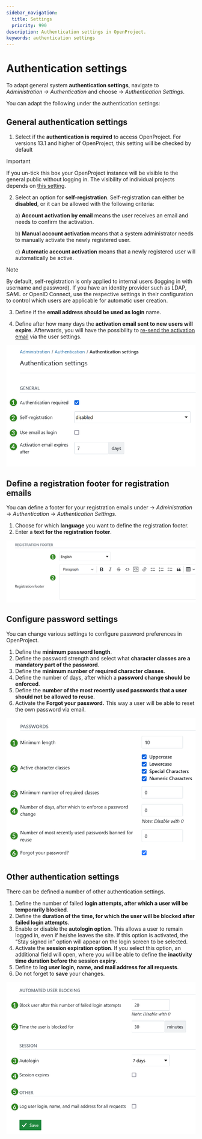 ```yaml
---
sidebar_navigation:
  title: Settings
  priority: 990
description: Authentication settings in OpenProject.
keywords: authentication settings
---
```

# Authentication settings

To adapt general system **authentication settings**, navigate to *Administration -> Authentication* and choose -> *Authentication Settings*.

You can adapt the following under the authentication settings:

## General authentication settings

1. Select if the **authentication is required** to access OpenProject. For versions 13.1 and higher of OpenProject, this setting will be checked by default

> [!IMPORTANT]
> If you un-tick this box your OpenProject instance will be visible to the general public without logging in. The visibility of individual projects depends on [this setting](../../../user-guide/projects/#set-a-project-to-public).

2. Select an option for **self-registration**. Self-registration can either be **disabled**, or it can be allowed with the following criteria:

   a) **Account activation by email** means the user receives an email and needs to confirm the activation.

   b) **Manual account activation** means that a system administrator needs to manually activate the newly registered user.

   c) **Automatic account activation** means that a newly registered user will automatically be active.

> [!NOTE]
> By default, self-registration is only applied to internal users (logging in with username and password). If you have an identity provider such as LDAP, SAML or OpenID Connect, use the respective settings in their configuration to control which users are applicable for automatic user creation.

3. Define if the **email address should be used as login** name.

4. Define after how many days the **activation email sent to new users will expire**. Afterwards, you will have the possibility to [re-send the activation email](../../users-permissions/users/#resend-user-invitation-via-email) via the user settings.

![Authentication settings in OpenProject system administration](openproject_system_admin_guide_authentication_settings.png)

## Define a registration footer for registration emails

You can define a footer for your registration emails under -> *Administration* -> *Authentication* -> *Authentication Settings*.

1. Choose for which **language** you want to define the registration footer.
2. Enter a **text for the registration footer**.

![Define registration footer for registration emails in OpenProject administration](openproject_system_admin_guide_authentication_settings_registration_footer.png)

## Configure password settings

You can change various settings to configure password preferences in OpenProject.

1. Define the **minimum password length**.
2. Define the password strength and select what **character classes are a mandatory part of the password**.
3. Define the **minimum number of required character classes**.
4. Define the number of days, after which a **password change should be enforced**.
5. Define the **number of the most recently used passwords that a user should not be allowed to reuse**.
6. Activate the **Forgot your password.** This way a user will be able to reset the own password via email.

![Password settings in OpenProject administration](openproject_system_admin_guide_authentication_settings_passwords.png)

## Other authentication settings

There can be defined a number of other authentication settings.

1. Define the number of failed **login attempts, after which a user will be temporarily blocked**.
2. Define the **duration of the time, for which the user will be blocked after failed login attempts**.
3. Enable or disable the **autologin option**. This allows a user to remain logged in, even if he/she leaves the site. If this option is activated, the “Stay signed in” option will appear on the login screen to be selected.
4. Activate the **session expiration option**. If you select this option, an additional field will open, where you will be able to define the **inactivity time duration before the session expiry**.
5. Define to **log user login, name, and mail address for all requests**.
7. Do not forget to **save** your changes.

![Additional authentication settings in OpenProject administration](openproject_system_admin_guide_authentication_settings_other.png)

